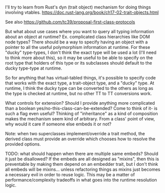 

I'll try to learn from Rust's dyn (trait object) mechanism for doing things involving vtables. https://doc.rust-lang.org/book/ch17-02-trait-objects.html

See also https://github.com/tc39/proposal-first-class-protocols

But what about use cases where you want to query all typing information about an object at runtime? Ex. complicated class hierarchies like DOM node types? There should be a way to specify having an object with a pointer to all the useful polymorphism information at runtime. For these "ducky" type-types, I don't think the exact type will be used a lot (I'll need to think more about this), so it may be useful to be able to specify on the root type that holders of this type or its subclasses should default to the ducky type-type at runtime.

So for anything that has virtual-tabled things, it's possible to specify code that works with the exact type, a trait-object type, and a "ducky" type. At runtime, I think the ducky type can be converted to the others as long as the type is checked at runtime, but no other TT to TT conversions work.


What controls for extension? Should I provide anything more complicated than a boolean yes/no-this-class-can-be-extended? Come to think of it- is such a flag even useful? Thinking of "inheritance" as a kind of composition makes the mechanism seem kind of arbitrary. From a class' point of view, why would it care if someone else embeds it or not?

Note: when two superclasses implement/override a trait method, the derived class must provide an override which chooses how to resolve the provided options.

TODO: what should happen when there are multiple same embeds? Should it just be disallowed? If the embeds are all designed as "mixins", then this is preventable by making them depend on an embedder trait, but I don't think all embeds will be mixins... unless refactoring things as mixins just becomes a necessary evil in order to reuse logic. This may be a matter of performance/complexity tradeoffs in what goes into the runtime resolution logic.